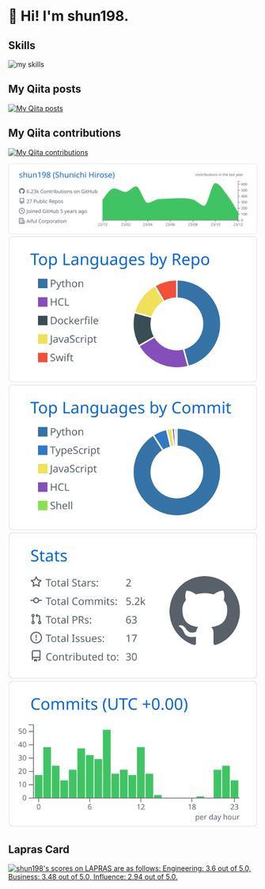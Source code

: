 # 👋 Hi! I'm shun198.

## Skills
<img alt="my skills" src="https://skillicons.dev/icons?theme=light&perline=6&i=python,django,dotnet,linux,mysql,nginx,docker,git,gitlab,github,githubactions,aws,vscode,visualstudio"/>

## My Qiita posts
[![My Qiita posts](https://qiita-badge.apiapi.app/s/shun198/posts.svg)](http://qiita.com/shun198)
## My Qiita contributions
[![My Qiita contributions](https://qiita-badge.apiapi.app/s/shun198/contributions.svg)](http://qiita.com/shun198)

[![](https://raw.githubusercontent.com/shun198/shun198/master/profile-summary-card-output/github/0-profile-details.svg)](https://github.com/vn7n24fzkq/github-profile-summary-cards)
[![](https://raw.githubusercontent.com/shun198/shun198/master/profile-summary-card-output/github/1-repos-per-language.svg)](https://github.com/vn7n24fzkq/github-profile-summary-cards) [![](https://raw.githubusercontent.com/shun198/shun198/master/profile-summary-card-output/github/2-most-commit-language.svg)](https://github.com/vn7n24fzkq/github-profile-summary-cards)
[![](https://raw.githubusercontent.com/shun198/shun198/master/profile-summary-card-output/github/3-stats.svg)](https://github.com/vn7n24fzkq/github-profile-summary-cards) [![](https://raw.githubusercontent.com/shun198/shun198/master/profile-summary-card-output/github/4-productive-time.svg)](https://github.com/vn7n24fzkq/github-profile-summary-cards)

## Lapras Card
<!--START_SECTION:lapras-card-->
<p ><a href="https://lapras.com/public/shun198" target="_blank" rel="noopener noreferrer"><img alt="shun198's scores on LAPRAS are as follows: Engineering: 3.6 out of 5.0, Business: 3.48 out of 5.0, Influence: 2.94 out of 5.0." src="https://lapras-card-generator.vercel.app/api/svg?e=3.6&b=3.48&i=2.94&b1=%23020E27&b2=%230E5593&i1=%23030E21&i2=%231688BF&l=en" width="400" ></a></p>
<!--END_SECTION:lapras-card-->

